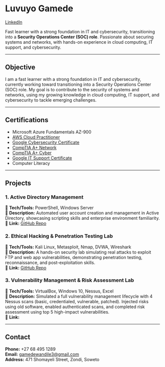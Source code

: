 # **Luvuyo Gamede**  
[LinkedIn](https://www.linkedin.com/in/luvuyo-gamede25)

Fast learner with a strong foundation in IT and cybersecurity, transitioning into a **Security Operations Center (SOC) role**. Passionate about securing systems and networks, with hands-on experience in cloud computing, IT support, and cybersecurity.  

---

## **Objective**  

I am a fast learner with a strong foundation in IT and cybersecurity, currently working toward transitioning into a Security Operations Center (SOC) role. My goal is to contribute to the security of systems and networks, using my growing knowledge in cloud computing, IT support, and cybersecurity to tackle emerging challenges.

---

## **Certifications**  
- Microsoft Azure Fundamentals AZ-900
- [AWS Cloud Practitioner](https://www.coursera.org/account/accomplishments/verify/ZGF5G3RTRRGQ)  
- [Google Cybersecurity Certificate](https://www.coursera.org/account/accomplishments/specialization/7PI3ROUVOTCD)  
- [CompTIA A+ Network](https://www.coursera.org/account/accomplishments/verify/U9G2WKYBAT29)
- [CompTIA A+ Cyber](https://www.coursera.org/account/accomplishments/verify/UBZ5NHQJ34OD)  
- [Google IT Support Certificate](https://www.coursera.org/account/accomplishments/specialization/6LFGK4BXBWDE)  
- Computer Literacy  

---

## **Projects** 
### **1. Active Directory Management**  
🔹 **Tech/Tools:** PowerShell, Windows Server  
🔹 **Description:** Automated user account creation and management in Active Directory, showcasing scripting skills and enterprise environment familiarity.  
🔹 **Link:** [GitHub Repo](https://github.com/luvuyo-cyber25/Active-Directory-with-Powershell.)  

### **2. Ethical Hacking & Penetration Testing Lab**  
🔹 **Tech/Tools:** Kali Linux, Metasploit, Nmap, DVWA, Wireshark  
🔹 **Description:** A hands-on security lab simulating real attacks to exploit FTP and web app vulnerabilities, demonstrating penetration testing, reconnaissance, and post-exploitation skills.  
🔹 **Link:** [GitHub Repo](https://github.com/luvuyo-cyber25/Pen-testing-Lab)  

### **3. Vulnerability Management & Risk Assessment Lab**
🔹 **Tech/Tools:** VirtualBox, Windows 10, Nessus, Excel  
🔹 **Description:** Simulated a full vulnerability management lifecycle with 4 Nessus scans (basic, credentialed, vulnerable, patched). Injected risks using old software, enabled authenticated scans, and completed risk assessment using top 5 high-impact vulnerabilities.  
🔹 **Link:** 

---

## **Contact**  
 **Phone:** +27 68 495 1289  
 **Email:** gamedewandile3@gmail.com  
 **Address:** 471 Shomayeli Street, Zondi, Soweto  
